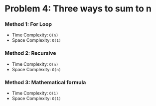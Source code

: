 # Problem 4: Three ways to sum to n

### Method 1: For Loop

- Time Complexity: `O(n)`
- Space Complexity: `O(1)`

### Method 2: Recursive

- Time Complexity: `O(n)`
- Space Complexity: `O(n)`

### Method 3: Mathematical formula

- Time Complexity: `O(1)`
- Space Complexity: `O(1)`
